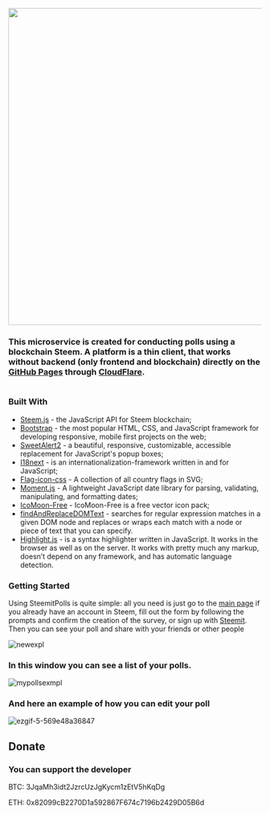 
<p align="center"><a href="https://steemitpolls.com/" target="_blank" width="640"><img width="630" src="https://steemitpolls.com/graphics/steemitpolls-color.svg"></a>
</p>

### This microservice is created for conducting polls using a blockchain Steem. A platform is a thin client, that works without backend (only frontend and blockchain) directly on the [GitHub Pages](https://pages.github.com/) through [CloudFlare](https://www.cloudflare.com/).

<a href="https://github.com/kiriki1991/steemitpolls/blob/master/LICENSE"><img src="https://camo.githubusercontent.com/76f0e887c183ccc31c1cb63c33d2dbf48cb2df51/68747470733a2f2f696d672e736869656c64732e696f2f62616467652f4c6963656e73652d4d49542d677265656e2e737667" alt="" data-canonical-src="https://img.shields.io/badge/License-MIT-green.svg" style="max-width:100%;"></a>

### Built With
* [Steem.js](https://github.com/steemit/steem-js) - the JavaScript API for Steem blockchain;
* [Bootstrap](https://github.com/twbs/bootstrap) - the most popular HTML, CSS, and JavaScript framework for developing responsive, mobile first projects on the web;
* [SweetAlert2](https://github.com/limonte/sweetalert2) - a beautiful, responsive, customizable, accessible replacement for JavaScript's popup boxes;
* [I18next](https://www.i18next.com) -  is an internationalization-framework written in and for JavaScript;
* [Flag-icon-css](https://github.com/lipis/flag-icon-css) -  A collection of all country flags in SVG;
* [Moment.js](https://github.com/moment/moment/) - A lightweight JavaScript date library for parsing, validating, manipulating, and formatting dates;
* [IcoMoon-Free](https://github.com/Keyamoon/IcoMoon-Free) - IcoMoon-Free is a free vector icon pack;
* [findAndReplaceDOMText](https://github.com/padolsey/findAndReplaceDOMText) - searches for regular expression matches in a given DOM node and replaces or wraps each match with a node or piece of text that you can specify.
* [Highlight.js](https://github.com/highlightjs/highlight.js)  -  is a syntax highlighter written in JavaScript. It works in the browser as well as on the server. It works with pretty much any markup, doesn’t depend on any framework, and has automatic language detection.

### Getting Started
Using SteemitPolls is quite simple: all you need is just go to the [main page](https://steemitpolls.com/#create) if you already have an account in Steem, fill out the form by following the prompts and confirm the creation of the survey, or sign up with [Steemit](https://steemit.com/). Then you can see your poll and share with your friends or other people

![newexpl](https://user-images.githubusercontent.com/36364669/47620262-51ddc380-daf9-11e8-8735-60836e7ffcce.png)

### In this window you can see a list of your polls.

![mypollsexmpl](https://user-images.githubusercontent.com/36364669/47620026-4b9a1800-daf6-11e8-864a-b2c30944cbd9.png)

### And here an example of how you can edit your poll

![ezgif-5-569e48a36847](https://user-images.githubusercontent.com/36364669/47619955-4a1c2000-daf5-11e8-9ed1-8ab6492e6b99.png)

## Donate
### You can support the developer

BTC:  3JqaMh3idt2JzrcUzJgKycm1zEtV5hKqDg

ETH: 0x82099cB2270D1a592867F674c7196b2429D05B6d

